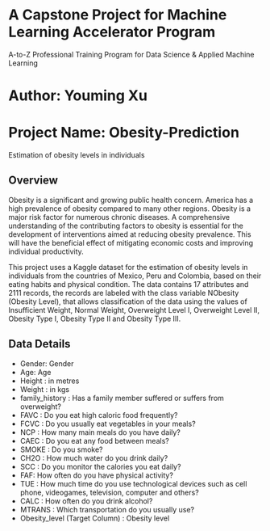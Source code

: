 # A Capstone Project for Machine Learning Accelerator Program
A-to-Z Professional Training Program for Data Science & Applied Machine Learning
# Author: Youming Xu


# Project Name:  Obesity-Prediction
Estimation of obesity levels in individuals

## Overview
Obesity is a significant and growing public health concern. America has a high prevalence of obesity compared to many other regions. Obesity is a major risk factor for numerous chronic diseases. 
A comprehensive understanding of the contributing factors to obesity is essential for the development of interventions aimed at reducing obesity prevalence. 
This will have the beneficial effect of mitigating economic costs and improving individual productivity.

This project uses a Kaggle dataset for the estimation of obesity levels in individuals from the countries of Mexico, Peru and Colombia, based on their eating habits and physical condition.
The data contains 17 attributes and 2111 records, the records are labeled with the class variable NObesity (Obesity Level), that allows classification of the data using the values of Insufficient Weight, Normal Weight, Overweight Level I, Overweight Level II, Obesity Type I, Obesity Type II and Obesity Type III.

## Data Details

* Gender: Gender
* Age: Age
* Height : in metres
* Weight : in kgs
* family_history : Has a family member suffered or suffers from overweight?
* FAVC : Do you eat high caloric food frequently?
* FCVC : Do you usually eat vegetables in your meals?
* NCP : How many main meals do you have daily?
* CAEC : Do you eat any food between meals?
* SMOKE : Do you smoke?
* CH2O : How much water do you drink daily?
* SCC : Do you monitor the calories you eat daily?
* FAF: How often do you have physical activity?
* TUE : How much time do you use technological devices such as cell phone, videogames, television, computer and others?
* CALC : How often do you drink alcohol?
* MTRANS : Which transportation do you usually use?
* Obesity_level (Target Column) : Obesity level
